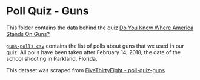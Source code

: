 # Poll Quiz - Guns

This folder contains the data behind the quiz [Do You Know Where America Stands On Guns?](https://projects.fivethirtyeight.com/guns-parkland-polling-quiz/)

[`guns-polls.csv`](guns-polls.csv) contains the list of polls about guns that we used in our quiz. All polls have been taken after February 14, 2018, the date of the school shooting in Parkland, Florida.

This dataset was scraped from [FiveThirtyEight - poll-quiz-guns](https://github.com//fivethirtyeight/data/tree/master/poll-quiz-guns)